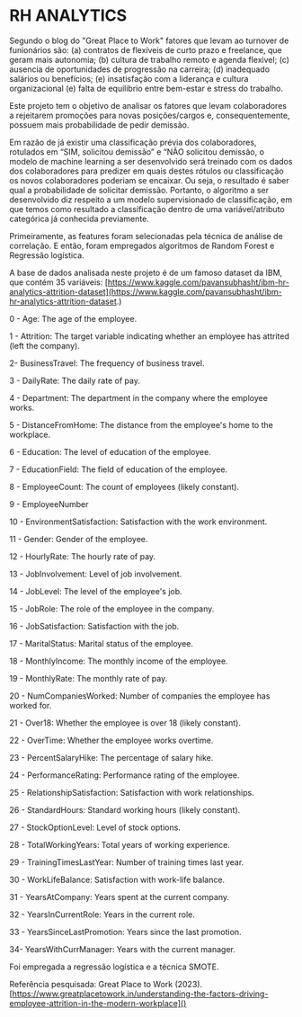 # RH ANALYTICS
Segundo o blog do "Great Place to Work" fatores que levam ao turnover 
de funionários são: (a) contratos de flexíveis de curto prazo e freelance, que geram mais autonomia; 
(b) cultura de trabalho remoto e agenda flexivel; (c) ausencia de oportunidades de progressão na carreira; (d) inadequado salários ou benefícios; (e) insatisfação com a liderança e cultura organizacional
(e) falta de equilibrio entre bem-estar e stress do trabalho.

Este projeto tem o objetivo de analisar os fatores que levam colaboradores a rejeitarem promoções para novas posições/cargos e, consequentemente, possuem mais probabilidade de pedir demissão.

Em razão de já existir uma classificação prévia dos colaboradores, rotulados em “SIM, solicitou demissão” e “NÃO solicitou demissão, o modelo de machine learning a ser desenvolvido será treinado com os dados dos colaboradores para predizer em quais destes rótulos ou classificação os novos colaboradores poderiam se encaixar. Ou seja, o resultado é saber qual a probabilidade de solicitar demissão. Portanto, o algoritmo a ser desenvolvido diz respeito a um modelo supervisionado de classificação, em que temos como resultado a classificação dentro de uma variável/atributo categórica já conhecida previamente. 

Primeiramente, as features foram selecionadas pela técnica de análise de correlação. E então, foram empregados algoritmos de Random Forest e Regressão logística.


A base de dados analisada neste projeto é de um famoso dataset da IBM, que contém 35 variáveis:
[https://www.kaggle.com/pavansubhasht/ibm-hr-analytics-attrition-dataset](https://www.kaggle.com/pavansubhasht/ibm-hr-analytics-attrition-dataset.)

0 - Age: The age of the employee.

1 - Attrition: The target variable indicating whether an employee has attrited (left the company).

2- BusinessTravel: The frequency of business travel.

3 - DailyRate: The daily rate of pay.

4 - Department: The department in the company where the employee works.

5 - DistanceFromHome: The distance from the employee's home to the workplace.

6 - Education: The level of education of the employee.

7 - EducationField: The field of education of the employee.

8 - EmployeeCount: The count of employees (likely constant).

9 - EmployeeNumber

10 - EnvironmentSatisfaction: Satisfaction with the work environment.

11 - Gender: Gender of the employee.

12 - HourlyRate: The hourly rate of pay.

13 - JobInvolvement: Level of job involvement.

14 - JobLevel: The level of the employee's job.

15 - JobRole: The role of the employee in the company.

16 - JobSatisfaction: Satisfaction with the job.

17 - MaritalStatus: Marital status of the employee.

18 - MonthlyIncome: The monthly income of the employee.

19 - MonthlyRate: The monthly rate of pay.

20 - NumCompaniesWorked: Number of companies the employee has worked for.

21 - Over18: Whether the employee is over 18 (likely constant).

22 - OverTime: Whether the employee works overtime.

23 - PercentSalaryHike: The percentage of salary hike.

24 - PerformanceRating: Performance rating of the employee.

25 - RelationshipSatisfaction: Satisfaction with work relationships.

26 - StandardHours: Standard working hours (likely constant).

27 - StockOptionLevel: Level of stock options.

28 - TotalWorkingYears: Total years of working experience.

29 - TrainingTimesLastYear: Number of training times last year.

30 - WorkLifeBalance: Satisfaction with work-life balance.

31 - YearsAtCompany: Years spent at the current company.

32 - YearsInCurrentRole: Years in the current role.

33 - YearsSinceLastPromotion: Years since the last promotion.

34- YearsWithCurrManager: Years with the current manager.

Foi empregada a regressão logística e a técnica SMOTE.
 
Referência pesquisada:
Great Place to Work (2023). [https://www.greatplacetowork.in/understanding-the-factors-driving-employee-attrition-in-the-modern-workplace]()